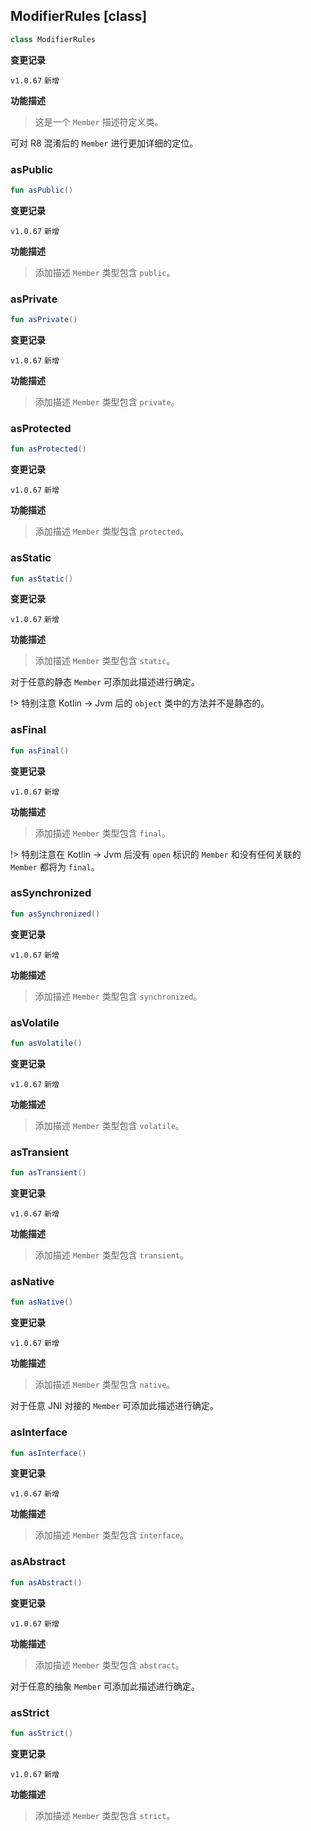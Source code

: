 ## ModifierRules [class]

```kotlin
class ModifierRules
```

**变更记录**

`v1.0.67` `新增`

**功能描述**

> 这是一个 `Member` 描述符定义类。

可对 R8 混淆后的 `Member` 进行更加详细的定位。

### asPublic

```kotlin
fun asPublic()
```

**变更记录**

`v1.0.67` `新增`

**功能描述**

> 添加描述 `Member` 类型包含 `public`。

### asPrivate

```kotlin
fun asPrivate()
```

**变更记录**

`v1.0.67` `新增`

**功能描述**

> 添加描述 `Member` 类型包含 `private`。

### asProtected

```kotlin
fun asProtected()
```

**变更记录**

`v1.0.67` `新增`

**功能描述**

> 添加描述 `Member` 类型包含 `protected`。

### asStatic

```kotlin
fun asStatic()
```

**变更记录**

`v1.0.67` `新增`

**功能描述**

> 添加描述 `Member` 类型包含 `static`。

对于任意的静态 `Member` 可添加此描述进行确定。

!> 特别注意 Kotlin -> Jvm 后的 `object` 类中的方法并不是静态的。

### asFinal

```kotlin
fun asFinal()
```

**变更记录**

`v1.0.67` `新增`

**功能描述**

> 添加描述 `Member` 类型包含 `final`。

!> 特别注意在 Kotlin -> Jvm 后没有 `open` 标识的 `Member` 和没有任何关联的 `Member` 都将为 `final`。

### asSynchronized

```kotlin
fun asSynchronized()
```

**变更记录**

`v1.0.67` `新增`

**功能描述**

> 添加描述 `Member` 类型包含 `synchronized`。

### asVolatile

```kotlin
fun asVolatile()
```

**变更记录**

`v1.0.67` `新增`

**功能描述**

> 添加描述 `Member` 类型包含 `volatile`。

### asTransient

```kotlin
fun asTransient()
```

**变更记录**

`v1.0.67` `新增`

**功能描述**

> 添加描述 `Member` 类型包含 `transient`。

### asNative

```kotlin
fun asNative()
```

**变更记录**

`v1.0.67` `新增`

**功能描述**

> 添加描述 `Member` 类型包含 `native`。

对于任意 JNI 对接的 `Member` 可添加此描述进行确定。

### asInterface

```kotlin
fun asInterface()
```

**变更记录**

`v1.0.67` `新增`

**功能描述**

> 添加描述 `Member` 类型包含 `interface`。

### asAbstract

```kotlin
fun asAbstract()
```

**变更记录**

`v1.0.67` `新增`

**功能描述**

> 添加描述 `Member` 类型包含 `abstract`。

对于任意的抽象 `Member` 可添加此描述进行确定。

### asStrict

```kotlin
fun asStrict()
```

**变更记录**

`v1.0.67` `新增`

**功能描述**

> 添加描述 `Member` 类型包含 `strict`。